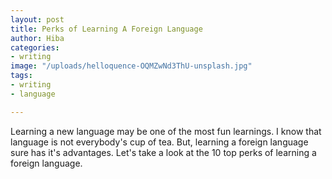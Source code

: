 ```yaml
---
layout: post
title: Perks of Learning A Foreign Language
author: Hiba
categories:
- writing
image: "/uploads/helloquence-OQMZwNd3ThU-unsplash.jpg"
tags:
- writing
- language

---
```

Learning a new language may be one of the most fun learnings. I know that language is not everybody's cup of tea. But, learning a foreign language sure has it's advantages. Let's take a look at the 10 top perks of learning a foreign language.